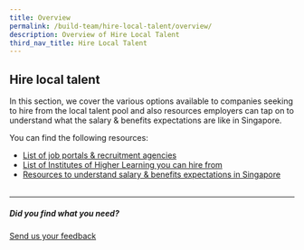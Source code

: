 ```yaml
---
title: Overview
permalink: /build-team/hire-local-talent/overview/
description: Overview of Hire Local Talent
third_nav_title: Hire Local Talent
---
```

## Hire local talent

In this section, we cover the various options available to companies seeking to hire from the local talent pool and also resources employers can tap on to understand what the salary &amp; benefits expectations are like in Singapore.

You can find the following resources:
*   [List of job portals &amp; recruitment agencies](/build-my-team/hire-local-talent/portals-agencies/)
*   [List of Institutes of Higher Learning you can hire from](/build-my-team/hire-local-talent/ihl/)
*   [Resources to understand salary &amp; benefits expectations in Singapore](/build-my-team/hire-local-talent/salary-benefits/)<br><br>

<hr>

##### Did you find what you need?
[Send us your feedback](https://form.gov.sg/642693623cb98f001239be0d)